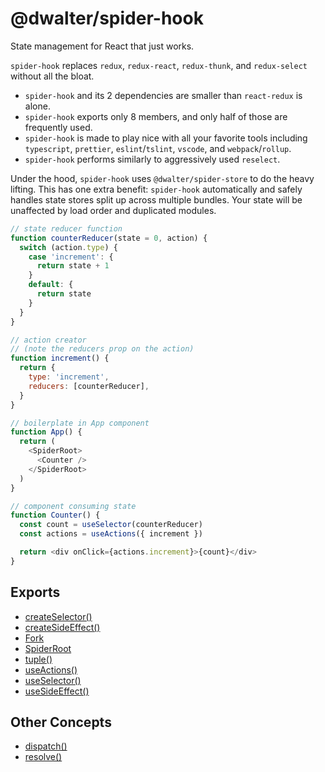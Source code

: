 # @dwalter/spider-hook

State management for React that just works.

`spider-hook` replaces `redux`, `redux-react`, `redux-thunk`, and `redux-select` without all the bloat.

- `spider-hook` and its 2 dependencies are smaller than `react-redux` is alone.
- `spider-hook` exports only 8 members, and only half of those are frequently used.
- `spider-hook` is made to play nice with all your favorite tools including `typescript`, `prettier`, `eslint`/`tslint`, `vscode`, and `webpack`/`rollup`.
- `spider-hook` performs similarly to aggressively used `reselect`.

Under the hood, `spider-hook` uses `@dwalter/spider-store` to do the heavy lifting. This has one extra benefit: `spider-hook` automatically and safely handles state stores split up across multiple bundles. Your state will be unaffected by load order and duplicated modules.

```javascript
// state reducer function
function counterReducer(state = 0, action) {
  switch (action.type) {
    case 'increment': {
      return state + 1
    }
    default: {
      return state
    }
  }
}

// action creator
// (note the reducers prop on the action)
function increment() {
  return {
    type: 'increment',
    reducers: [counterReducer],
  }
}

// boilerplate in App component
function App() {
  return (
    <SpiderRoot>
      <Counter />
    </SpiderRoot>
  )
}

// component consuming state
function Counter() {
  const count = useSelector(counterReducer)
  const actions = useActions({ increment })

  return <div onClick={actions.increment}>{count}</div>
}
```

## Exports

- [createSelector()](./docs/create-selector.md)
- [createSideEffect()](./docs/create-side-effect.md)
- [Fork](./docs/fork.md)
- [SpiderRoot](./docs/spider-root.md)
- [tuple()](./docs/tuple.md)
- [useActions()](#use-actions)
- [useSelector()](./docs/use-selector.md)
- [useSideEffect()](./docs/use-side-effect.md)

## Other Concepts

- [dispatch()](./docs/dispatch.md)
- [resolve()](./docs/resolve.md)
